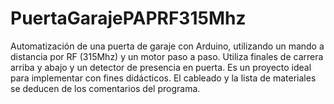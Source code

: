 # PuertaGarajePAPRF315Mhz
Automatización de una puerta de garaje con Arduino, utilizando un mando
a distancia por RF (315Mhz) y un motor paso a paso. Utiliza finales de
carrera arriba y abajo y un detector de presencia en puerta. Es un
proyecto ideal para implementar con fines didácticos. El cableado y la
lista de materiales se deducen de los comentarios del programa.
